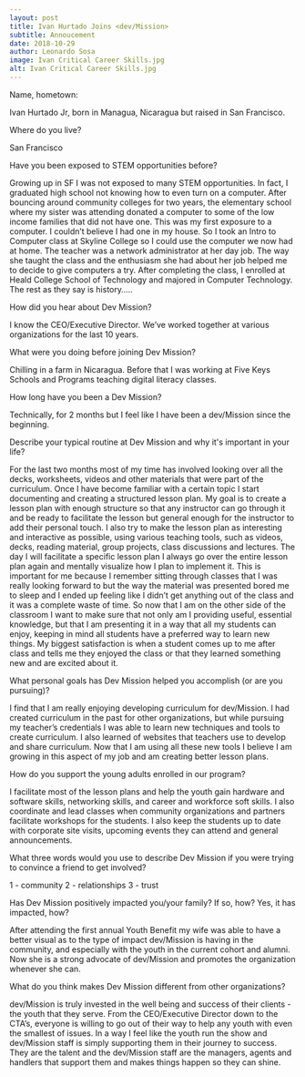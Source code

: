 ```yaml
---
layout: post
title: Ivan Hurtado Joins <dev/Mission>
subtitle: Annoucement
date: 2018-10-29
author: Leonardo Sosa
image: Ivan Critical Career Skills.jpg
alt: Ivan Critical Career Skills.jpg
---
```

Name, hometown: 

Ivan Hurtado Jr, born in Managua, Nicaragua but raised in San Francisco.

Where do you live? 

San Francisco

Have you been exposed to STEM opportunities before? 

Growing up in SF I was not exposed to many STEM opportunities. In fact, I graduated high school not knowing how to even turn on a computer. After bouncing around community colleges for two years, the elementary school where my sister was attending donated a computer to some of the low income families that did not have one. This was my first exposure to a computer. I couldn’t believe I had one in my house. So I took an Intro to Computer class at Skyline College so I could use the computer we now had at home. The teacher was a network administrator at her day job. The way she taught the class and the enthusiasm she had about her job helped me to decide to give computers a try. After completing the class, I enrolled at Heald College School of Technology and majored in Computer Technology. The rest as they say is history…..

How did you hear about Dev Mission? 

I know the CEO/Executive Director. We’ve worked together at various organizations for the last 10 years.

What were you doing before joining Dev Mission? 

Chilling in a farm in Nicaragua. Before that I was working at Five Keys Schools and Programs teaching digital literacy classes.
 
How long have you been a Dev Mission? 

Technically, for 2 months but I feel like I have been a dev/Mission since the beginning.

Describe your typical routine at Dev Mission and why it's important in your life? 

For the last two months most of my time has involved looking over all the decks, worksheets, videos and other materials that were part of the curriculum. Once I have become familiar with a certain topic I start documenting and creating a structured lesson plan. My goal is to create a lesson plan with enough structure so that any instructor can go through it and be ready to facilitate the lesson but general enough for the instructor to add their personal touch. I also try to make the lesson plan as interesting and interactive as possible, using various teaching tools, such as videos, decks, reading material, group projects, class discussions and lectures. The day I will facilitate a specific lesson plan I always go over the entire lesson plan again and mentally visualize how I plan to implement it. This is important for me because I remember sitting through classes that I was really looking forward to but the way the material was presented bored me to sleep and I ended up feeling like I didn’t get anything out of the class and it was a complete waste of time. So now that I am on the other side of the classroom I want to make sure that not only am I providing useful, essential knowledge, but that I am presenting it in a way that all my students can enjoy, keeping in mind all students have a preferred way to learn new things. My biggest satisfaction is when a student comes up to me after class and tells me they enjoyed the class or that they learned something new and are excited about it. 

What personal goals has Dev Mission helped you accomplish (or are you pursuing)?

I find that I am really enjoying developing curriculum for dev/Mission. I had created curriculum in the past for other organizations, but while pursuing my teacher’s credentials I was able to learn new techniques and tools to create curriculum. I also learned of websites that teachers use to develop and share curriculum. Now that I am using all these new tools I believe I am growing in this aspect of my job and am creating better lesson plans.   

How do you support the young adults enrolled in our program?

I facilitate most of the lesson plans and help the youth gain hardware and software skills, networking skills, and career and workforce soft skills. I also coordinate and lead classes when community organizations and partners facilitate workshops for the students. I also keep the students up to date with corporate site visits, upcoming events they can attend and general announcements.
 
What three words would you use to describe Dev Mission if you were trying to convince a friend to get involved?

1 - community
2 - relationships
3 - trust
 
Has Dev Mission positively impacted you/your family?  If so, how? Yes, it has impacted, how?

After attending the first annual Youth Benefit my wife was able to have a better visual as to the type of impact dev/Mission is having in the community, and especially with the youth in the current cohort and alumni. Now she is a strong advocate of dev/Mission and promotes the organization whenever she can. 

What do you think makes Dev Mission different from other organizations?

dev/Mission is truly invested in the well being and success of their clients - the youth that they serve. From the CEO/Executive Director down to the CTA’s, everyone is willing to go out of their way to help any youth with even the smallest of issues. In a way I feel like the youth run the show and dev/Mission staff is simply supporting them in their journey to success. They are the talent and the dev/Mission staff are the managers, agents and handlers that support them and makes things happen so they can shine. 
